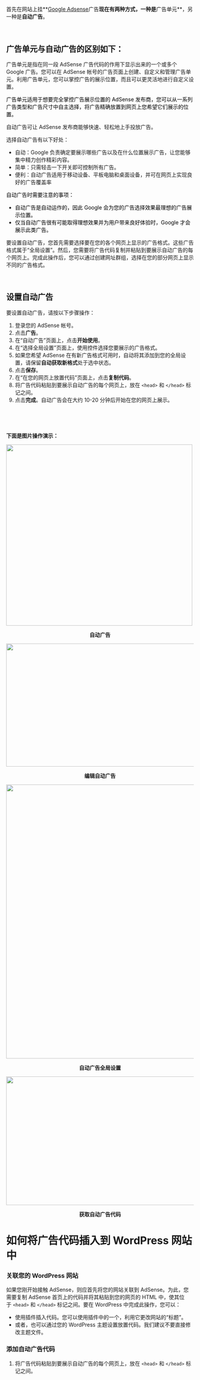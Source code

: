 # 

首先在网站上挂**[Google Adsense][1]广告**现在有两种方式，一种是**广告单元**，另一种是**自动广告**。

&nbsp;

## **广告单元与自动广告的区别如下：**

广告单元是指在同一段 AdSense 广告代码的作用下显示出来的一个或多个 Google 广告。您可以在 AdSense 帐号的广告页面上创建、自定义和管理广告单元。利用广告单元，您可以掌控广告的展示位置，而且可以更灵活地进行自定义设置。

<span style="color: #000000;">广告单元适用于想要完全掌控广告展示位置的 AdSense 发布商，您可以从一系列广告类型和广告尺寸中自主选择，将广告精确放置到网页上您希望它们展示的位置。</span>

自动广告可让 AdSense 发布商能够快速、轻松地上手投放广告。

选择自动广告有以下好处：

  * 自动：Google 负责确定要展示哪些广告以及在什么位置展示广告，让您能够集中精力创作精彩内容。
  * 简单：只需轻击一下开关即可控制所有广告。
  * 便利：自动广告适用于移动设备、平板电脑和桌面设备，并可在网页上实现良好的广告覆盖率

<span style="color: #000000;">自动广告时需要注意的事项：</span>

  * <span style="color: #000000;">自动广告是自动运作的，因此 Google 会为您的广告选择效果最理想的广告展示位置。</span>
  * <span style="color: #000000;">仅当自动广告很有可能取得理想效果并为用户带来良好体验时，Google 才会展示此类广告。</span>

要设置自动广告，您首先需要选择要在您的各个网页上显示的广告格式。这些广告格式属于“全局设置”。然后，您需要将广告代码复制并粘贴到要展示自动广告的每个网页上。完成此操作后，您可以通过创建网址群组，选择在您的部分网页上显示不同的广告格式。

&nbsp;

## 设置自动广告

要设置自动广告，请按以下步骤操作：

  1. 登录您的 AdSense 帐号。
  2. 点击**广告**。
  3. 在“自动广告”页面上，点击**开始使用**。
  4. 在“选择全局设置”页面上，使用控件选择您要展示的广告格式。
  5. 如果您希望 AdSense 在有新广告格式可用时，自动将其添加到您的全局设置，请保留**自动获取新格式**处于选中状态。
  6. 点击**保存**。
  7. 在“在您的网页上放置代码”页面上，点击**复制代码**。
  8. 将广告代码粘贴到要展示自动广告的每个网页上，放在 `<head>` 和 `</head>` 标记之间。
  9. 点击**完成**。自动广告会在大约 10-20 分钟后开始在您的网页上展示。

&nbsp;

&nbsp;

**下面是图片操作演示：**

<img loading="lazy" class="aligncenter size-full wp-image-586" src="http://www.zhangliguo.com/wp-content/uploads/2018/11/1-1.jpg" alt="" width="500" height="486" /> 

<p style="text-align: center;">
  <strong>自动广告</strong>
</p>

<img loading="lazy" class="aligncenter size-full wp-image-585" src="http://www.zhangliguo.com/wp-content/uploads/2018/11/2.jpg" alt="" width="1018" height="330" /> 

<p style="text-align: center;">
  <strong>编辑自动广告</strong>
</p>

<img loading="lazy" class="aligncenter size-large wp-image-584" src="http://www.zhangliguo.com/wp-content/uploads/2018/11/3-1024x735.jpg" alt="" width="1024" height="735" /> 

<p style="text-align: center;">
  <strong>自动广告全局设置</strong>
</p>

<p style="text-align: center;">
  <img loading="lazy" class="aligncenter size-full wp-image-583" src="http://www.zhangliguo.com/wp-content/uploads/2018/11/4.jpg" alt="" width="894" height="345" />
</p>

<p style="text-align: center;">
  <strong>获取自动广告代码</strong>
</p>

# 如何将广告代码插入到 WordPress 网站中

### 关联您的 WordPress 网站

<div>
  如果您刚开始接触 AdSense，则应首先将您的网站关联到 AdSense。为此，您需要复制 AdSense 首页上的代码并将其粘贴到您的网页的 HTML 中，使其位于 <code>&lt;head&gt;</code> 和 <code>&lt;/head&gt;</code> 标记之间。要在 WordPress 中完成此操作，您可以：
</div>

  * 使用插件插入代码。您可以使用插件中的一个，利用它更改网站的“标题”。
  * 或者，也可以通过您的 WordPress 主题设置放置代码。我们建议不要直接修改主题文件。

<h3 dir="ltr">
  添加自动广告代码
</h3>

  1. 将广告代码粘贴到要展示自动广告的每个网页上，放在 `<head>` 和 `</head>` 标记之间。

&nbsp;

&nbsp;

&nbsp;

&nbsp;

&nbsp;

 [1]: http://www.zhangliguo.com/345.html
